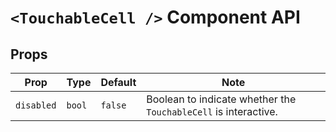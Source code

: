 # `<TouchableCell />` Component API

## Props

| Prop       | Type   | Default | Note                                                            |
|------------|--------|---------|-----------------------------------------------------------------|
| `disabled` | `bool` | `false` | Boolean to indicate whether the `TouchableCell` is interactive. |
